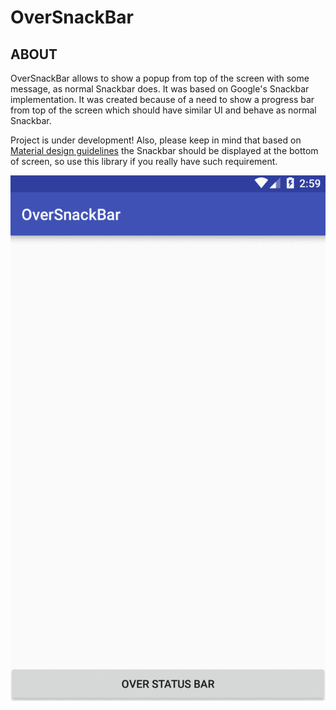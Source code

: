OverSnackBar
========

ABOUT
------
OverSnackBar allows to show a popup from top of the screen with some message, as normal Snackbar does. It was based on Google's Snackbar implementation.
It was created because of a need to show a progress bar from top of the screen which should have similar UI and behave as normal Snackbar.

Project is under development! Also, please keep in mind that based on [Material design guidelines](https://www.google.co.in/design/spec/components/snackbars-toasts.html#) the Snackbar should be displayed at the bottom of screen,
so use this library if you really have such requirement.

![image](art/oversnackbar_v1.gif)